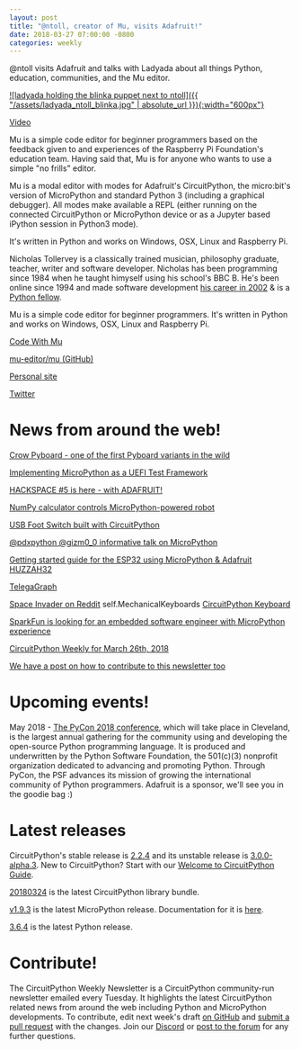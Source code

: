 ```yaml
---
layout: post
title: "@ntoll, creator of Mu, visits Adafruit!"
date: 2018-03-27 07:00:00 -0800
categories: weekly
---
```


@ntoll visits Adafruit and talks with Ladyada about all things Python, education, communities, and the Mu editor.

[![ladyada holding the blinka puppet next to ntoll]({{ "/assets/ladyada_ntoll_blinka.jpg" | absolute_url }}){:width="600px"}](https://youtu.be/L1wYvTRzM2c)

[Video](https://youtu.be/L1wYvTRzM2c)

Mu is a simple code editor for beginner programmers based on the feedback given to and experiences of the Raspberry Pi Foundation's education team. Having said that, Mu is for anyone who wants to use a simple "no frills" editor.

Mu is a modal editor with modes for Adafruit's CircuitPython, the micro:bit's version of MicroPython and standard Python 3 (including a graphical debugger). All modes make available a REPL (either running on the connected CircuitPython or MicroPython device or as a Jupyter based iPython session in Python3 mode).

It's written in Python and works on Windows, OSX, Linux and Raspberry Pi.

Nicholas Tollervey is a classically trained musician, philosophy graduate, teacher, writer and software developer. Nicholas has been programming since 1984 when he taught himyself using his school's BBC B. He's been online since 1994 and made software development [his career in 2002](http://ntoll.org/about/) & is a [Python fellow](https://www.python.org/psf/).

Mu is a simple code editor for beginner programmers. It's written in Python and works on Windows, OSX, Linux and Raspberry Pi.

[Code With Mu](https://codewith.mu/)

[mu-editor/mu (GitHub)](https://github.com/mu-editor/mu)

[Personal site](http://ntoll.org/)

[Twitter](https://twitter.com/ntoll/)

# News from around the web!
[Crow Pyboard - one of the first Pyboard variants in the wild](https://www.elecrow.com/crow-pyboard.html)

[Implementing MicroPython as a UEFI Test Framework](https://software.intel.com/en-us/blogs/2018/03/08/implementing-micropython-as-a-uefi-test-framework)

[HACKSPACE #5 is here - with ADAFRUIT!](https://hackspace.raspberrypi.org/issues/5)

[NumPy calculator controls MicroPython-powered robot](https://youtu.be/Az5W-PsQP64)

[USB Foot Switch built with CircuitPython](https://learn.adafruit.com/USB-foot-switch-circuit-python)

[@pdxpython @gizm0_0 informative talk on MicroPython](https://github.com/gizm00/pdxpython_meetup_march22)

[Getting started guide for the ESP32 using MicroPython & Adafruit HUZZAH32](https://github.com/pvanallen/esp32-getstarted)

[TelegaGraph](https://github.com/Lepeshka92/TelegaGraph)

[Space Invader on Reddit](https://www.reddit.com/r/MechanicalKeyboards/comments/87523d/space_invader_update/) self.MechanicalKeyboards [CircuitPython Keyboard](https://i.imgur.com/MSkAxRG.jpg)

[SparkFun is looking for an embedded software engineer with MicroPython experience](https://www.sparkfun.com/jobs/89)

[CircuitPython Weekly for March 26th, 2018](https://youtu.be/G1VCdbNQvyU)

[We have a post on how to contribute to this newsletter too](https://blog.adafruit.com/2018/03/22/contribute-to-the-circuitpython-weekly-newsletter-adafruit-on-github-circuitpython/)

# Upcoming events!
May 2018 - [The PyCon 2018 conference](https://us.pycon.org/2018/about/), which will take place in Cleveland, is the largest annual gathering for the community using and developing the open-source Python programming language. It is produced and underwritten by the Python Software Foundation, the 501(c)(3) nonprofit organization dedicated to advancing and promoting Python. Through PyCon, the PSF advances its mission of growing the international community of Python programmers. Adafruit is a sponsor, we'll see you in the goodie bag :)

# Latest releases

CircuitPython's stable release is [2.2.4](https://github.com/adafruit/circuitpython/releases/latest) and its unstable release is [3.0.0-alpha.3](https://github.com/adafruit/circuitpython/releases). New to CircuitPython? Start with our [Welcome to CircuitPython Guide](https://learn.adafruit.com/welcome-to-circuitpython).

[20180324](https://github.com/adafruit/Adafruit_CircuitPython_Bundle/releases/latest) is the latest CircuitPython library bundle.

[v1.9.3](https://micropython.org/download) is the latest MicroPython release. Documentation for it is [here](http://docs.micropython.org/en/latest/pyboard/).

[3.6.4](https://www.python.org/downloads/) is the latest Python release.

# Contribute!

The CircuitPython Weekly Newsletter is a CircuitPython community-run newsletter emailed every Tuesday. It highlights the latest CircuitPython related news from around the web including Python and MicroPython developments. To contribute, edit next week's draft [on GitHub](https://github.com/adafruit/circuitpython-weekly-newsletter/tree/gh-pages/_drafts) and [submit a pull request](https://help.github.com/articles/editing-files-in-your-repository/) with the changes. Join our [Discord](https://adafru.it/discord) or [post to the forum](https://forums.adafruit.com/viewforum.php?f=60) for any further questions.
